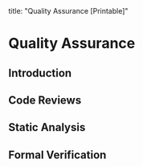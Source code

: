 <frontmatter>
title: "Quality Assurance [Printable]"
</frontmatter>

<include src="navbar.md" boilerplate />

<link rel="stylesheet" href="{{baseUrl}}/css/textbook.css">

<div class="website-content">

<div id="main">

# Quality Assurance

## Introduction

<include src="introduction/what/unit-inParent-asFlat-print.md" boilerplate />
<include src="introduction/validationVsVerification/unit-inParent-asFlat-print.md" boilerplate />

## Code Reviews

<include src="codeReviews/what/unit-inParent-asFlat-print.md" boilerplate />

## Static Analysis

<include src="staticAnalysis/what/unit-inParent-asFlat-print.md" boilerplate />

## Formal Verification

<include src="formalVerification/what/unit-inParent-asFlat-print.md" boilerplate />

</div>

</div>

